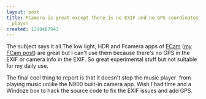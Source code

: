 ```yaml
---
layout: post
title: FCamera is great except there is no EXIF and no GPS coordinates, bright side:music
  plays!
created: 1280467943
---
```

<p>The subject says it all.The low light, HDR and Fcamera apps of <a href="http://conversations.nokia.com/2010/07/21/fcam-unleashed-for-the-nokia-n900/?utm_source=feedburner&amp;utm_medium=feed&amp;utm_campaign=Feed%3A+NokiaConversations-Posts+%28Nokia+Conversations+-+Posts%29&amp;utm_content=Twitter">FCam</a> (<a href="http://rolandtanglao.com/archives/2010/07/22/n900-finally-gets-some-fun-photo-apps">my FCam post</a>) are great but I can't use them because there's no GPS in the EXIF or camera info in the EXIF. So great experimental stuff but not suitable for my daily use.</p><p>The final cool thing to report is that it doesn't stop the music player&nbsp; from playing music unlike the N900 built-in camera app. Wish I had time and a Windoze box to hack the source code to fix the EXIF issues and add GPS.</p>
